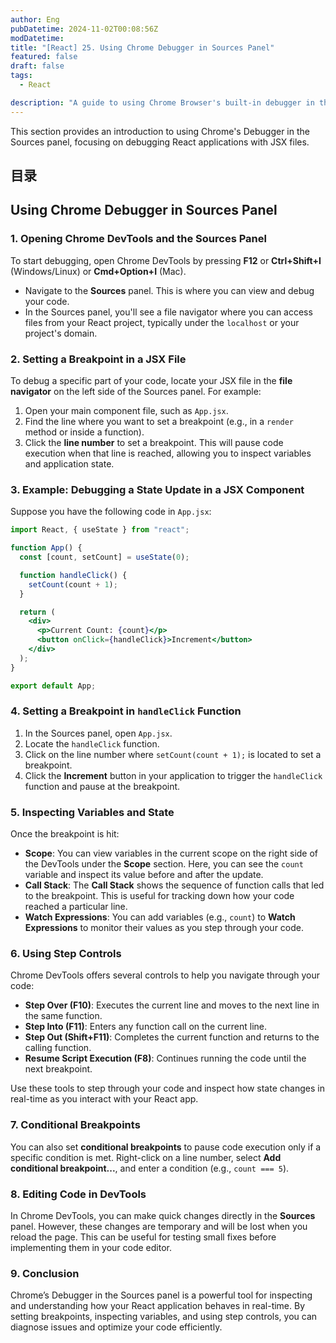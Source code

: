 ```yaml
---
author: Eng
pubDatetime: 2024-11-02T00:08:56Z
modDatetime:
title: "[React] 25. Using Chrome Debugger in Sources Panel"
featured: false
draft: false
tags:
  - React

description: "A guide to using Chrome Browser's built-in debugger in the Sources panel with a React and JSX example."
---
```


This section provides an introduction to using Chrome's Debugger in the Sources panel, focusing on debugging React applications with JSX files.

## 目录

## Using Chrome Debugger in Sources Panel

### 1. Opening Chrome DevTools and the Sources Panel

To start debugging, open Chrome DevTools by pressing **F12** or **Ctrl+Shift+I** (Windows/Linux) or **Cmd+Option+I** (Mac).

- Navigate to the **Sources** panel. This is where you can view and debug your code.
- In the Sources panel, you'll see a file navigator where you can access files from your React project, typically under the `localhost` or your project's domain.

### 2. Setting a Breakpoint in a JSX File

To debug a specific part of your code, locate your JSX file in the **file navigator** on the left side of the Sources panel. For example:

1. Open your main component file, such as `App.jsx`.
2. Find the line where you want to set a breakpoint (e.g., in a `render` method or inside a function).
3. Click the **line number** to set a breakpoint. This will pause code execution when that line is reached, allowing you to inspect variables and application state.

### 3. Example: Debugging a State Update in a JSX Component

Suppose you have the following code in `App.jsx`:

```jsx
import React, { useState } from "react";

function App() {
  const [count, setCount] = useState(0);

  function handleClick() {
    setCount(count + 1);
  }

  return (
    <div>
      <p>Current Count: {count}</p>
      <button onClick={handleClick}>Increment</button>
    </div>
  );
}

export default App;
```

### 4. Setting a Breakpoint in `handleClick` Function

1. In the Sources panel, open `App.jsx`.
2. Locate the `handleClick` function.
3. Click on the line number where `setCount(count + 1);` is located to set a breakpoint.
4. Click the **Increment** button in your application to trigger the `handleClick` function and pause at the breakpoint.

### 5. Inspecting Variables and State

Once the breakpoint is hit:

- **Scope**: You can view variables in the current scope on the right side of the DevTools under the **Scope** section. Here, you can see the `count` variable and inspect its value before and after the update.
- **Call Stack**: The **Call Stack** shows the sequence of function calls that led to the breakpoint. This is useful for tracking down how your code reached a particular line.
- **Watch Expressions**: You can add variables (e.g., `count`) to **Watch Expressions** to monitor their values as you step through your code.

### 6. Using Step Controls

Chrome DevTools offers several controls to help you navigate through your code:

- **Step Over (F10)**: Executes the current line and moves to the next line in the same function.
- **Step Into (F11)**: Enters any function call on the current line.
- **Step Out (Shift+F11)**: Completes the current function and returns to the calling function.
- **Resume Script Execution (F8)**: Continues running the code until the next breakpoint.

Use these tools to step through your code and inspect how state changes in real-time as you interact with your React app.

### 7. Conditional Breakpoints

You can also set **conditional breakpoints** to pause code execution only if a specific condition is met. Right-click on a line number, select **Add conditional breakpoint...**, and enter a condition (e.g., `count === 5`).

### 8. Editing Code in DevTools

In Chrome DevTools, you can make quick changes directly in the **Sources** panel. However, these changes are temporary and will be lost when you reload the page. This can be useful for testing small fixes before implementing them in your code editor.

### 9. Conclusion

Chrome’s Debugger in the Sources panel is a powerful tool for inspecting and understanding how your React application behaves in real-time. By setting breakpoints, inspecting variables, and using step controls, you can diagnose issues and optimize your code efficiently.
